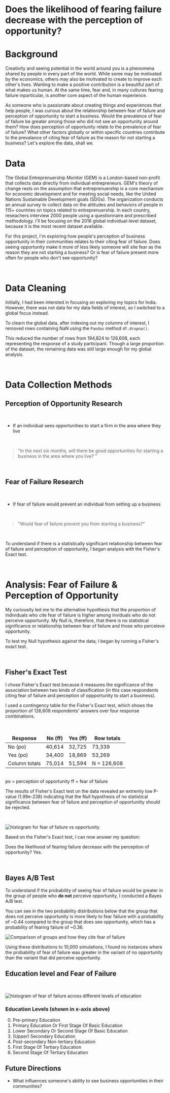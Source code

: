 # Does the likelihood of fearing failure decrease with the perception of opportunity?

# Background
Creativity and seeing potential in the world around you is a phenomena shared by people in every part of the world. While some may be motivated by the economics, others may also be moitvated to create to improve each other's lives. Wanting to make a positive contribution is a beautiful part of what makes us human. At the same time, fear and, in many cultures fearing failure inparticular, is another core aspect of the human experience. 

As someone who is passionate about creating things and experiences that help people, I was curious about the relationship between fear of failure and perception of opportunity to start a business. Would the prevalence of fear of failure be greater among those who did not see an opportunity around them? How does perception of opportunity relate to the prevalence of fear of failure? What other factors globally or within specific countries contribute to the prevalance of citing fear of failure as the reason for not starting a business? Let's explore the data, shall we.

# Data

The Global Entreprenuership Monitor (GEM) is a London-based non-profit that collects data directly from individual entrepreneurs. GEM's theory of change rests on the assumption that entreprenuership is a core mechanism for economic development and for meeting social needs, like the United Nations Sustainable Development goals (SDGs). The organization conducts an annual survey to collect data on the attitudes and behaviors of people in 115+ countries on topics related to entreprenuership. In each country, reseachers interview 2000 people using a questionnaire and prescribed methodology. I'll be focusing on the 2016 global individual-level dataset, because it is the most recent dataset available. 

For this project, I'm exploring how people's perception of business opportunity in their communities relates to their citing fear of failure. Does seeing opportunity make it more of less likely someone will site fear as the reason they are not starting a business? Or is fear of failure present more often for people who don't see opportunity? 

<br>

# Data Cleaning

Initially, I had been intersted in focusing on exploring my topics for India. However, there was not data for my data fields of interest, so I switched to a global focus instead.

To clearn the global data, after indexing out my columns of interest, I removed rows containing NaN using the <code>Pandas</code> method <code>df.dropna()</code>. 

This reduced the number of rows from 194,824 to 126,608, each representing the response of a study participant. Though a large proportion of the dataset, the remaining data was still large enough for my global analysis. 

<br>

# Data Collection Methods

## Perception of Opportunity Research
<br>

* If an individual sees opportunities to start a firm in the area where they live

<br>

>"In the next six months, will there be good opportunities for starting a business in the area where you live? "

<br>

## Fear of Failure Research 

<br>


* If fear of failure would prevent an individual from setting up a business

<br>

>"Would fear of failure prevent you from starting a business?"

<br>

To understand if there is a statistically significant relationship between fear of failure and perception of opportunity, I began analysis with the Fisher's Exact test. 

<br>

# Analysis: Fear of Failure & Perception of Opportunity

My curiousity led me to the alternative hypothesis that the proportion of individuals who cite fear of failure is higher among inviduals who do not perceive opportunity. My Null is, therefore, that there is no statistical significance or relationship between fear of failure and those who perceieve opportunity.

To test my Null hypothesis against the data, I began by running a Fisher's exact test.

<br>

## Fisher's Exact Test

I chose Fisher's Exact test because it measures the significance of the association between two kinds of classification (in this case respondents citing fear of failure and perception of oppportunity to start a business).

I used a contingency table for the Fisher's Exact test, which shows the proportion of 126,608 respondents' answers over four response combinations. 

<br>

<table>
  <thead>
    <tr>
    </tr>
    <tr>
      <th>Response</th>
      <th>No (ff)</th>
      <th>Yes (ff)</th>
      <th>Row totals</th>
    </tr>
  </thead>
  <tbody>
    <tr>
    <td>No (po)</td>
      <td>40,614</td>
      <td>32,725</td>
      <td>73,339</td>
    </tr>
    <tr>
      <td>Yes (po)</td>
      <td>34,400</td>
      <td>18,869</td>
      <td>53,269</td>
    </tr>
    <tr>
      <td>Column totals</td>
      <td>75,014</td>
      <td>51,594</td>
      <td>N = 126,608</td>
    </tr>
  </tbody>
</table>
<br>
po = perception of opportunity
ff = fear of failure

<br>



The results of Fisher's Exact test on the data revealed an extremly low P-value (1.99e-238) indicating that the Null hypothesis of no statistical significance between fear of failure and perception of opportuniity should be rejected.

<br>

![histogram for fear of failure vs opportunity](img/fisher_hist.png)


Based on the Fisher's Exact test, I can now answer my question:
<br>

Does the likelihood of fearing failure decrease with the perception of opportunity? Yes.

<br>

## Bayes A/B Test

To understand if the probability of seeing fear of failure would be greater in the group of people who <strong> do not</strong> perceive opportunity, I conducted a Bayes A/B test. 

You can see in the two probability distributions below that the group that does not perceive opportunity is more likely to fear failure with a probability of ~0.44 compared to the group that does see opportunity, which has a probability of fearing failure of ~0.36.

![Comparison of groups and how they cite fear of failure](img/Bayes_AB_prob.png)

Using these distributions to 10,000 simulations, I found no instances where the probability of fear of failure was greater in the variant of no opportunity than the variant that did perceive opportunity.

## Education level and Fear of Failure

<br>

![histogram of fear of failure across different levels of education](img/Fear_education.png)

### Education Levels (shown in x-axis above)
0. Pre-primary Education
1. Primary Education Or First Stage Of Basic Education
2. Lower  Secondary Or Second Stage Of Basic Education
3. (Upper) Secondary Education
4. Post-secondary Non-tertiary Education
5. First Stage Of Tertiary Education
6. Second Stage Of Tertiary Education

## Future Directions

* What influences someone's ability to see business opportunities in their communities? 


